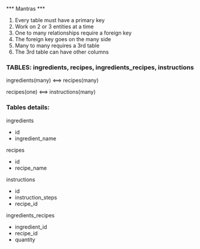 *** Mantras *** 
1. Every table must have a primary key
2. Work on 2 or 3 entities at a time
3. One to many relationships require a foreign key
4. The foreign key goes on the many side
5. Many to many requires a 3rd table
6. The 3rd table can have other columns

### TABLES: ingredients, recipes, ingredients_recipes, instructions

ingredients(many) <==> recipes(many)

recipes(one) <==> instructions(many)
### Tables details:

ingredients
- id 
- ingredient_name

recipes
- id
- recipe_name

instructions
- id
- instruction_steps
- recipe_id

ingredients_recipes
- ingredient_id
- recipe_id
- quantity